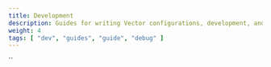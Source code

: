 ```yaml
---
title: Development
description: Guides for writing Vector configurations, development, and debugging.
weight: 4
tags: [ "dev", "guides", "guide", "debug" ]
---
```


``